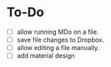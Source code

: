 # To-Do

- [ ] allow running MDo on a file.
- [ ] save file changes to Dropbox.
- [ ] allow editing a file manually.
- [ ] add material design
